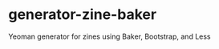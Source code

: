 generator-zine-baker
====================

Yeoman generator for zines using Baker, Bootstrap, and Less
